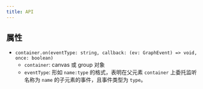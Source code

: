 ```yaml
---
title: API
---
```


## 属性

- `container.on(eventType: string, callback: (ev: GraphEvent) => void, once: boolean)`
  - `container`: canvas 或 group 对象
  - `eventType`: 形如 `name:type` 的格式，表明在父元素 `container` 上委托监听名称为 `name` 的子元素的事件，且事件类型为 `type`。
